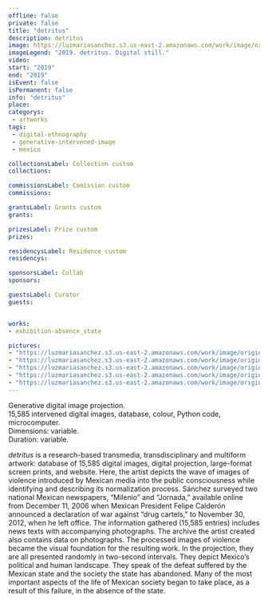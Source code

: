 ```yaml
---
offline: false
private: false
title: "detritus"
description: detritus
image: https://luzmariasanchez.s3.us-east-2.amazonaws.com/work/image/original/0M25030901.jpg
imageLegend: "2019. detritus. Digital still."
video:
start: "2019"
end: "2019"
isEvent: false
isPermanent: false
info: "detritus"
place: 
categorys:
 - artworks
tags:
 - digital-ethnography
 - generative-intervened-image
 - mexico

collectionsLabel: Collection custom
collections:

commissionsLabel: Comission custom
commissions:

grantsLabel: Grants custom
grants:

prizesLabel: Prize custom
prizes:

residencysLabel: Residence custom
residencys:

sponsorsLabel: Collab
sponsors:

guestsLabel: Curator
guests: 


works:
- exhibition-absence_state

pictures:
- "https://luzmariasanchez.s3.us-east-2.amazonaws.com/work/image/original/0M25030901.jpg | 2019. detritus. Digital still."
- "https://luzmariasanchez.s3.us-east-2.amazonaws.com/work/image/original/0J0309113.jpg | 2019. detritus. Digital still."
- "https://luzmariasanchez.s3.us-east-2.amazonaws.com/work/image/original/0J0709111.jpg | 2019. detritus. Digital still."
- "https://luzmariasanchez.s3.us-east-2.amazonaws.com/work/image/original/0J0609112.jpg | 2019. detritus. Digital still."
- "https://luzmariasanchez.s3.us-east-2.amazonaws.com/work/image/original/0J01021202.jpg | 2019. detritus. Digital still."
---
```


Generative digital image projection. \
15,585 intervened digital images, database, colour, Python code, microcomputer. \
Dimensions: variable. \
Duration: variable.


*detritus* is a research-based transmedia, transdisciplinary and multiform artwork: database of 15,585 digital images, digital projection, large-format screen prints, and website. Here, the artist depicts the wave of images of violence introduced by Mexican media into the public consciousness while identifying and describing its normalization process. Sánchez surveyed two national Mexican newspapers, “Milenio” and “Jornada,” available online from December 11, 2006 when Mexican President Felipe Calderón announced a declaration of war against “drug cartels,” to November 30, 2012, when he left office. The information gathered (15,585 entries) includes news texts with accompanying photographs. The archive the artist created also contains data on photographs. The processed images of violence became the visual foundation for the resulting work. In the projection, they are all presented randomly in two-second intervals. They depict Mexico’s political and human landscape. They speak of the defeat suffered by the Mexican state and the society the state has abandoned. Many of the most important aspects of the life of Mexican society began to take place, as a result of this failure, in the absence of the state.
